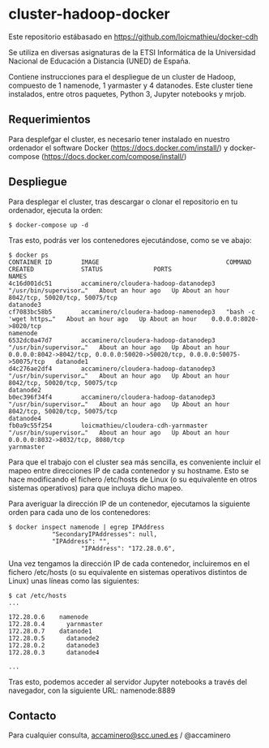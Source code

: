 # cluster-hadoop-docker

Este repositorio estábasado en https://github.com/loicmathieu/docker-cdh

Se utiliza en diversas asignaturas de la ETSI Informática de la Universidad Nacional de Educación a Distancia (UNED) de España.

Contiene instrucciones para el despliegue de un cluster de Hadoop, compuesto de 1 namenode, 1 yarmaster y 4 datanodes. Este cluster tiene instalados, entre otros paquetes, Python 3, Jupyter notebooks y mrjob.

## Requerimientos

Para desplefgar el cluster, es necesario tener instalado en nuestro ordenador el software Docker (https://docs.docker.com/install/) y docker-compose (https://docs.docker.com/compose/install/)

## Despliegue

Para desplegar el cluster, tras descargar o clonar el repositorio en tu ordenador, ejecuta la orden:

```
$ docker-compose up -d
```


Tras esto, podrás ver los contenedores ejecutándose, como se ve abajo:

```
$ docker ps
CONTAINER ID        IMAGE                                   COMMAND                  CREATED             STATUS              PORTS                                                                        NAMES
4c16d001dc51        accaminero/cloudera-hadoop-datanodep3   "/usr/bin/supervisor…"   About an hour ago   Up About an hour    8042/tcp, 50020/tcp, 50075/tcp                                               datanode3
cf7083bc58b5        accaminero/cloudera-hadoop-namenodep3   "bash -c 'wget https…"   About an hour ago   Up About an hour    0.0.0.0:8020->8020/tcp                                                       namenode
6532dc0a47d7        accaminero/cloudera-hadoop-datanodep3   "/usr/bin/supervisor…"   About an hour ago   Up About an hour    0.0.0.0:8042->8042/tcp, 0.0.0.0:50020->50020/tcp, 0.0.0.0:50075->50075/tcp   datanode1
d4c276ae2df4        accaminero/cloudera-hadoop-datanodep3   "/usr/bin/supervisor…"   About an hour ago   Up About an hour    8042/tcp, 50020/tcp, 50075/tcp                                               datanode2
b0ec396f34f4        accaminero/cloudera-hadoop-datanodep3   "/usr/bin/supervisor…"   About an hour ago   Up About an hour    8042/tcp, 50020/tcp, 50075/tcp                                               datanode4
fb0a9c55f254        loicmathieu/cloudera-cdh-yarnmaster     "/usr/bin/supervisor…"   About an hour ago   Up About an hour    0.0.0.0:8032->8032/tcp, 8080/tcp                                             yarnmaster
```
Para que el trabajo con el cluster sea más sencilla, es conveniente incluir el mapeo entre direcciones IP de cada contenedor y su hostname. Esto se hace modificando el fichero /etc/hosts de Linux (o su equivalente en otros sistemas operativos) para que incluya dicho mapeo.


Para averiguar la dirección IP de un contenedor, ejecutamos la siguiente orden para cada uno de los contenedores:
```
$ docker inspect namenode | egrep IPAddress
            "SecondaryIPAddresses": null,
            "IPAddress": "",
                    "IPAddress": "172.28.0.6",
```
Una vez tengamos la dirección IP de cada contenedor, incluiremos en el fichero /etc/hosts (o su equivalente en sistemas operativos distintos de Linux) unas líneas como las siguientes:
```
$ cat /etc/hosts
...

172.28.0.6    namenode
172.28.0.4      yarnmaster
172.28.0.7    datanode1
172.28.0.5      datanode2
172.28.0.2      datanode3
172.28.0.3      datanode4

...
```

Tras esto, podemos acceder al servidor Jupyter notebooks a través del navegador, con la siguiente URL: namenode:8889


## Contacto

Para cualquier consulta, accaminero@scc.uned.es / @accaminero


